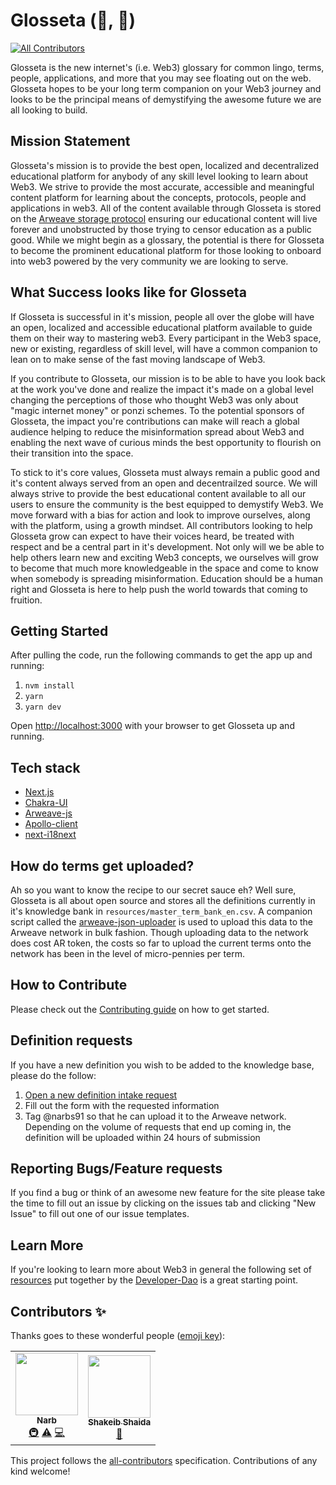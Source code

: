# Glosseta (🔎, 🧠)
<!-- ALL-CONTRIBUTORS-BADGE:START - Do not remove or modify this section -->
[![All Contributors](https://img.shields.io/badge/all_contributors-2-orange.svg?style=flat-square)](#contributors-)
<!-- ALL-CONTRIBUTORS-BADGE:END -->

Glosseta is the new internet's (i.e. Web3) glossary for common lingo, terms, people, applications, and more that you may see floating out on the web. Glosseta hopes to be your long term companion on your Web3 journey and looks to be the principal means of demystifying the awesome future we are all looking to build.

## Mission Statement

Glosseta's mission is to provide the best open, localized and decentralized educational platform for anybody of any skill level looking to learn about Web3.  We strive to provide the most accurate, accessible and meaningful content platform for learning about the concepts, protocols, people and applications in web3.  All of the content available through Glosseta is stored on the [Arweave storage protocol](https://www.arweave.org/) ensuring our educational content will live forever and unobstructed by those trying to censor education as a public good.  While we might begin as a glossary, the potential is there for Glosseta to become the prominent educational platform for those looking to onboard into web3 powered by the very community we are looking to serve.

## What Success looks like for Glosseta

If Glosseta is successful in it's mission, people all over the globe will have an open, localized and accessible educational platform available to guide them on their way to mastering web3.  Every participant in the Web3 space, new or existing, regardless of skill level, will have a common companion to lean on to make sense of the fast moving landscape of Web3.

If you contribute to Glosseta, our mission is to be able to have you look back at the work you've done and realize the impact it's made on a global level changing the perceptions of those who thought Web3 was only about "magic internet money" or ponzi schemes.  To the potential sponsors of Glosseta, the impact you're contributions can make will reach a global audience helping to reduce the misinformation spread about Web3 and enabling the next wave of curious minds the best opportunity to flourish on their transition into the space.


To stick to it's core values, Glosseta must always remain a public good and it's content always served from an open and decentrailzed source.  We will always strive to provide the best educational content available to all our users to ensure the community is the best equipped to demystify Web3.  We move forward with a bias for action and look to improve ourselves, along with the platform, using a growth mindset. All contributors looking to help Glosseta grow can expect to have their voices heard, be treated with respect and be a central part in it's development.  Not only will we be able to help others learn new and exciting Web3 concepts, we ourselves will grow to become that much more knowledgeable in the space and come to know when somebody is spreading misinformation.   Education should be a human right and Glosseta is here to help push the world towards that coming to fruition.

## Getting Started

After pulling the code, run the following commands to get the app up and running:

1. `nvm install`
2. `yarn`
3. `yarn dev`

Open [http://localhost:3000](http://localhost:3000) with your browser to get Glosseta up and running.

## Tech stack
- [Next.js](https://nextjs.org/docs)
- [Chakra-UI](https://chakra-ui.com/docs/getting-started)
- [Arweave-js](https://github.com/ArweaveTeam/arweave-js)
- [Apollo-client](https://www.apollographql.com/docs/react/)
- [next-i18next](https://github.com/isaachinman/next-i18next)

## How do terms get uploaded?

Ah so you want to know the recipe to our secret sauce eh?  Well sure, Glosseta is all about open source and stores all the definitions currently in it's knowledge bank in `resources/master_term_bank_en.csv`.  A companion script called the [arweave-json-uploader](https://github.com/narbs91/arweave-json-uploader) is used to upload this data to the Arweave network in bulk fashion.  Though uploading data to the network does cost AR token, the costs so far to upload the current terms onto the network has been in the level of micro-pennies per term.

## How to Contribute

Please check out the [Contributing guide](CONTRIBUTING.md) on how to get started.

## Definition requests

If you have a new definition you wish to be added to the knowledge base, please do the follow:

1. [Open a new definition intake request](https://github.com/narbs91/glosseta/issues/new?assignees=&labels=definition&template=definition-request.yml&title=%5BDefinition+Request%5D%3A+)
2. Fill out the form with the requested information
3. Tag @narbs91 so that he can upload it to the Arweave network.  Depending on the volume of requests that end up coming in, the definition will be uploaded within 24 hours of submission

## Reporting Bugs/Feature requests

If you find a bug or think of an awesome new feature for the site please take the time to fill out an issue by clicking on the issues tab and clicking "New Issue" to fill out one of our issue templates.

## Learn More

If you're looking to learn more about Web3 in general the following set of [resources](https://github.com/Developer-DAO/resources) put together by the [Developer-Dao](https://www.developerdao.com/) is a great starting point.
## Contributors ✨

Thanks goes to these wonderful people ([emoji key](https://allcontributors.org/docs/en/emoji-key)):

<!-- ALL-CONTRIBUTORS-LIST:START - Do not remove or modify this section -->
<!-- prettier-ignore-start -->
<!-- markdownlint-disable -->
<table>
  <tr>
    <td align="center"><a href="http://www.narbeh.xyz/"><img src="https://avatars.githubusercontent.com/u/29411347?v=4?s=100" width="100px;" alt=""/><br /><sub><b>Narb</b></sub></a><br /><a href="#infra-narbs91" title="Infrastructure (Hosting, Build-Tools, etc)">🚇</a> <a href="https://github.com/narbs91/glosseta/commits?author=narbs91" title="Tests">⚠️</a> <a href="https://github.com/narbs91/glosseta/commits?author=narbs91" title="Code">💻</a></td>
    <td align="center"><a href="https://www.linkedin.com/in/shakeib98/"><img src="https://avatars.githubusercontent.com/u/28858011?v=4?s=100" width="100px;" alt=""/><br /><sub><b>Shakeib Shaida</b></sub></a><br /><a href="#data-shakeib98" title="Data">🔣</a></td>
  </tr>
</table>

<!-- markdownlint-restore -->
<!-- prettier-ignore-end -->

<!-- ALL-CONTRIBUTORS-LIST:END -->

This project follows the [all-contributors](https://github.com/all-contributors/all-contributors) specification. Contributions of any kind welcome!